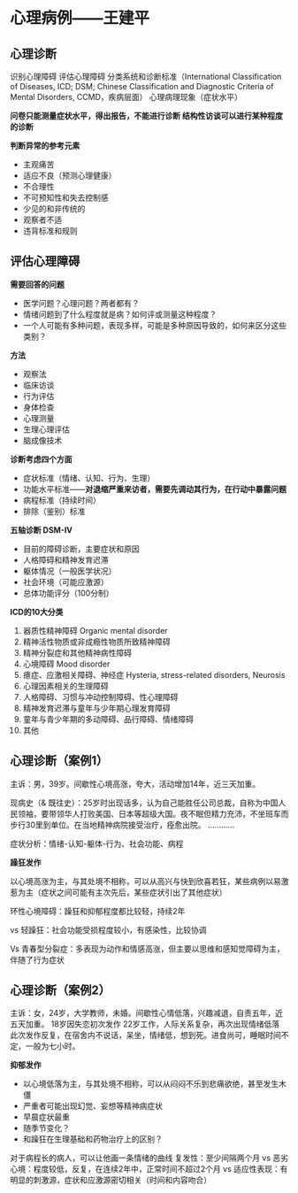 # 心理病例——王建平

## 心理诊断

识别心理障碍
评估心理障碍
分类系统和诊断标准（International Classification of Diseases, ICD; DSM; Chinese Classification and Diagnostic Criteria of Mental Disorders, CCMD，疾病层面）
心理病理现象（症状水平）

**问卷只能测量症状水平，得出报告，不能进行诊断
结构性访谈可以进行某种程度的诊断**

**判断异常的参考元素**
- 主观痛苦
- 适应不良（预测心理健康）
- 不合理性
- 不可预知性和失去控制感
- 少见的和非传统的
- 观察者不适
- 违背标准和规则

## 评估心理障碍

**需要回答的问题**
- 医学问题？心理问题？两者都有？
- 情绪问题到了什么程度就是病？如何评或测量这种程度？
- 一个人可能有多种问题，表现多样，可能是多种原因导致的，如何来区分这些类别？

**方法**
- 观察法
- 临床访谈
- 行为评估
- 身体检查
- 心理测量
- 生理心理评估
- 脑成像技术

**诊断考虑四个方面**

- 症状标准（情绪、认知、行为、生理）
- 功能水平标准——**对退缩严重来访者，需要先调动其行为，在行动中暴露问题**
- 病程标准（持续时间）
- 排除（鉴别）标准

**五轴诊断 DSM-IV**

- 目前的障碍诊断，主要症状和原因
- 人格障碍和精神发育迟滞
- 躯体情况（一般医学状况）
- 社会环境（可能应激源）
- 总体功能评分（100分制）

**ICD的10大分类**

1. 器质性精神障碍 Organic mental disorder
2. 精神活性物质或非成瘾性物质所致精神障碍
3. 精神分裂症和其他精神病性障碍
4. 心境障碍 Mood disorder
5. 癔症、应激相关障碍、神经症 Hysteria, stress-related disorders, Neurosis
6. 心理因素相关的生理障碍
7. 人格障碍、习惯与冲动控制障碍、性心理障碍
8. 精神发育迟滞与童年与少年期心理发育障碍
9. 童年与青少年期的多动障碍、品行障碍、情绪障碍
10. 其他

## 心理诊断（案例1）

主诉：男，39岁。间歇性心境高涨，夸大，活动增加14年，近三天加重。

现病史（& 既往史）：25岁时出现话多，认为自己能胜任公司总裁，自称为中国人民领袖，要带领华人打败美国、日本等超级大国。夜不眠但精力充沛，不坐班车而步行30里到单位。在当地精神病院接受治疗，痊愈出院。
…………

症状分析：情绪-认知-躯体-行为、社会功能、病程

**躁狂发作**

以心境高涨为主，与其处境不相称，可以从高兴与快到欣喜若狂，某些病例以易激惹为主（症状之间可能有主次先后，某些症状引出了其他症状）

环性心境障碍：躁狂和抑郁程度都比较轻，持续2年

vs 轻躁狂：社会功能受损程度较小，有感染性，比较协调

Vs 青春型分裂症：多表现为动作和情感高涨，但主要以思维和感知觉障碍为主，伴随了行为症状
	
## 心理诊断（案例2）

主诉：女，24岁，大学教师，未婚。间歇性心情低落，兴趣减退，自责五年，近五天加重。
18岁因失恋初次发作
22岁工作，人际关系复杂，再次出现情绪低落
此次发作反复，在宿舍内不说话，呆坐，情绪低，想到死。进食尚可，睡眠时间不定，一般为七小时。

**抑郁发作**

- 以心境低落为主，与其处境不相称，可以从闷闷不乐到悲痛欲绝，甚至发生木僵
- 严重者可能出现幻觉、妄想等精神病症状
- 早晨症状最重
- 随季节变化？
- 和躁狂在生理基础和药物治疗上的区别？

对于病程长的病人，可以让他画一条情绪的曲线
复发性：至少间隔两个月
vs 恶劣心境：程度较低，反复，在连续2年中，正常时间不超过2个月
vs 适应性表现：有明显的刺激源，症状和应激源密切相关（时间和内容吻合）






